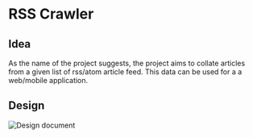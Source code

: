 # RSS Crawler
## Idea
As the name of the project suggests, the project aims to collate articles
from a given list of rss/atom article feed. This data can be used for a
a web/mobile application.

## Design
![Design document](http://www.plantuml.com/plantuml/png/XOwn3e8m48RtUueBEpo0Wo4XCIOknB8HXvEU3XGQUwqEndSNOmd5nMx__rtllb8yEHy60-rHATmnQwmSFGox4vAW4uaHsWDTUiBQMHswYFjFDJVG6HiqFW6d5wSLktiw-ytm0asUpYICMMt5NnshcydYtmdFroexIXZI3NC3YneMnHRtJLFZ1eDmIl8VnLN2F5zPfVl_myKRIXvr6CmR)
